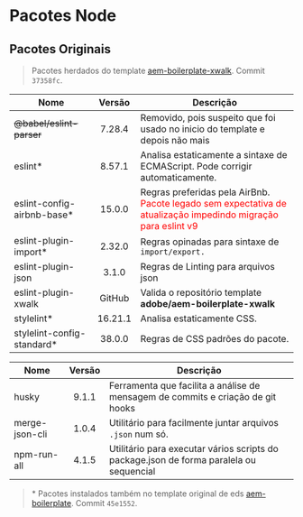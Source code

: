 # Pacotes Node

## Pacotes Originais

> Pacotes herdados do template [aem-boilerplate-xwalk](https://github.com/adobe-rnd/aem-boilerplate-xwalk). Commit `37358fc`.

| Nome                       | Versão  | Descrição                                                                                                                                      |
| -------------------------- | :-----: | ---------------------------------------------------------------------------------------------------------------------------------------------- |
| ~~@babel/eslint-parser~~   | 7.28.4  | Removido, pois suspeito que foi usado no inicio do template e depois não mais                                                                  |
| eslint*                    | 8.57.1  | Analisa estaticamente a sintaxe de ECMAScript. Pode corrigir automaticamente.                                                                  |
| eslint-config-airbnb-base* | 15.0.0  | Regras preferidas pela AirBnb. <span style="color: red"> Pacote legado sem expectativa de atualização impedindo migração para eslint v9 </span> |
| eslint-plugin-import*      | 2.32.0  | Regras opinadas para sintaxe de `import/export.`                                                                                               |
| eslint-plugin-json         |  3.1.0  | Regras de Linting para arquivos json                                                                                                           |
| eslint-plugin-xwalk        | GitHub  | Valida o repositório template **adobe/aem-boilerplate-xwalk**                                                                                  |
| stylelint*                 | 16.21.1 | Analisa estaticamente CSS.                                                                                                                     |
| stylelint-config-standard* | 38.0.0  | Regras de CSS padrões do pacote.                                                                                                               |

| Nome           | Versão | Descrição                                                                               |
| -------------- | :----: | --------------------------------------------------------------------------------------- |
| husky          | 9.1.1  | Ferramenta que facilita a análise de mensagem de commits e criação de git hooks         |
| merge-json-cli | 1.0.4  | Utilitário para facilmente juntar arquivos `.json` num só.                              |
| npm-run-all    | 4.1.5  | Utilitário para executar vários scripts do package.json de forma paralela ou sequencial |

> \* Pacotes instalados também no template original de eds [aem-boilerplate](https://github.com/adobe/aem-boilerplate). Commit `45e1552`.